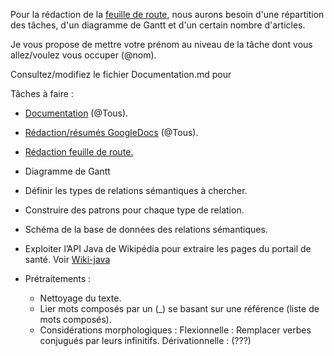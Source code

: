 Pour la rédaction de la [feuille de route](https://docs.google.com/document/d/1hVKvKnYavUa3t5YR7DXdv8axV_xTp4d7cR52NmEoBZ4/edit), nous aurons besoin d'une répartition des tâches, d'un diagramme de Gantt et d'un certain nombre d'articles.

Je vous propose de mettre votre prénom au niveau de la tâche dont vous allez/voulez vous occuper (@nom).

Consultez/modifiez le fichier Documentation.md pour

Tâches à faire : 
   - [Documentation](Documentation.md) (@Tous).
   - [Rédaction/résumés GoogleDocs](https://docs.google.com/document/d/1B3ZxXHIWrSXmgT70XtfHgsPEy4kvb6lxuAdGVvLGDXA/edit) (@Tous).
   - [Rédaction feuille de route.](https://docs.google.com/document/d/1hVKvKnYavUa3t5YR7DXdv8axV_xTp4d7cR52NmEoBZ4/edit)
   - Diagramme de Gantt
   - Définir les types de relations sémantiques à chercher.
   - Construire des patrons pour chaque type de relation.
   - Schéma de la base de données des relations sémantiques.
   - Exploiter l’API Java de Wikipédia pour extraire les pages du portail de santé. Voir [Wiki-java](https://github.com/MER-C/wiki-java/wiki/Extended-documentation)
   - Prétraitements : 

      - Nettoyage du texte.
      - Lier mots composés par un (_) se basant sur une référence (liste de mots composés).
      -  Considérations morphologiques : 
      		Flexionnelle : Remplacer verbes conjugués par leurs infinitifs.
        	Dérivationnelle : (???) 

  